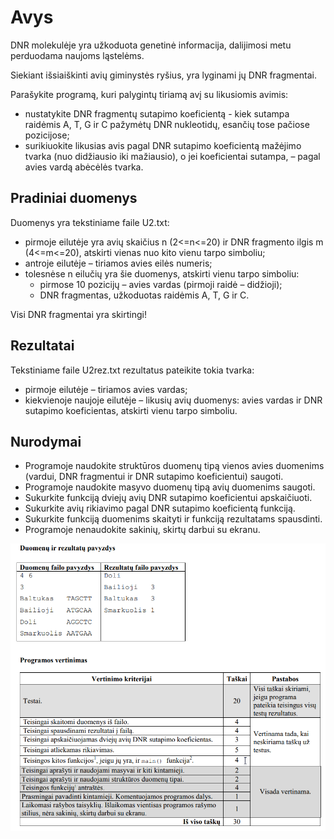 # Avys

DNR molekulėje yra užkoduota genetinė informacija, dalijimosi metu perduodama naujoms ląstelėms.

Siekiant išsiaiškinti avių giminystės ryšius, yra lyginami jų DNR fragmentai.

Parašykite programą, kuri palygintų tiriamą avį su likusiomis avimis:
- nustatykite DNR fragmentų sutapimo koeficientą - kiek sutampa raidėmis A, T, G ir C pažymėtų DNR nukleotidų, esančių tose pačiose pozicijose;
- surikiuokite likusias avis pagal DNR sutapimo koeficientą mažėjimo tvarka (nuo didžiausio iki mažiausio), o jei koeficientai sutampa, – pagal avies vardą abėcėlės tvarka.

## Pradiniai duomenys

Duomenys yra tekstiniame faile U2.txt:
- pirmoje eilutėje yra avių skaičius n (2<=n<=20) ir DNR fragmento ilgis m (4<=m<=20), atskirti vienas nuo kito vienu tarpo simboliu;
- antroje eilutėje – tiriamos avies eilės numeris;
- tolesnėse n eilučių yra šie duomenys, atskirti vienu tarpo simboliu:
  - pirmose 10 pozicijų – avies vardas (pirmoji raidė – didžioji);
  - DNR fragmentas, užkoduotas raidėmis A, T, G ir C.

Visi DNR fragmentai yra skirtingi!

## Rezultatai

Tekstiniame faile U2rez.txt rezultatus pateikite tokia tvarka:
- pirmoje eilutėje – tiriamos avies vardas;
- kiekvienoje naujoje eilutėje – likusių avių duomenys: avies vardas ir DNR sutapimo koeficientas, atskirti vienu tarpo simboliu.

## Nurodymai

- Programoje naudokite struktūros duomenų tipą vienos avies duomenims (vardui, DNR fragmentui ir DNR sutapimo koeficientui) saugoti.
- Programoje naudokite masyvo duomenų tipą avių duomenims saugoti.
- Sukurkite funkciją dviejų avių DNR sutapimo koeficientui apskaičiuoti.
- Sukurkite avių rikiavimo pagal DNR sutapimo koeficientą funkciją.
- Sukurkite funkciją duomenims skaityti ir funkciją rezultatams spausdinti.
- Programoje nenaudokite sakinių, skirtų darbui su ekranu.

![img.png](img.png)